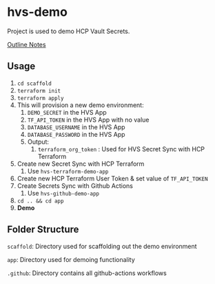 # hvs-demo

Project is used to demo HCP Vault Secrets.

[Outline Notes](https://www.notion.so/hashicorp/HVS-Secrets-Sync-Demo-Outline-fa7b53acf6b244788bf2e1df0fbdda7c)

## Usage
1. ```cd scaffold```
2. ```terraform init```
3. ```terraform apply```
4. This will provision a new demo environment:
      1. ```DEMO_SECRET``` in the HVS App
      2. ```TF_API_TOKEN``` in the HVS App with no value
      3. ```DATABASE_USERNAME``` in the HVS App
      4. ```DATABASE_PASSWORD``` in the HVS App
   1. Output:
      1. ```terraform_org_token``` : Used for HVS Secret Sync with HCP Terraform
5. Create new Secret Sync with HCP Terraform
   1. Use ```hvs-terraform-demo-app```
6. Create new HCP Terraform User Token & set value of ```TF_API_TOKEN```
7. Create Secrets Sync with Github Actions
   1. Use ```hvs-github-demo-app```
8. ```cd .. && cd app```
9. **Demo**

## Folder Structure

```scaffold```: Directory used for scaffolding out the demo environment

```app```: Directory used for demoing functionality

```.github```: Directory contains all github-actions workflows
